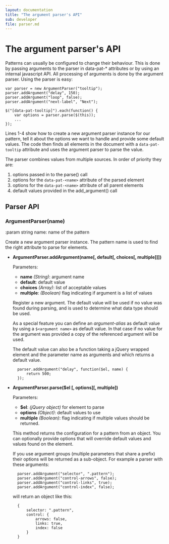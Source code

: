 ```yaml
---
layout: documentation
title: "The argument parser's API"
sub: developer
file: parser.md
---
```


# The argument parser's API

Patterns can usually be configured to change their behaviour. This is done
by passing arguments to the parser in data-pat-\* attributes or by using
an internal javascript API. All processing of arguments is done by the
argument parser. Using the parser is easy:

```
var parser = new ArgumentParser("tooltip");
parser.addArgument("delay", 150);
parser.addArgument("loop", false);
parser.addArgument("next-label", "Next");

$("[data-pat-tooltip]").each(function() {
    var options = parser.parse($(this));
    ...
});
```

Lines 1-4 show how to create a new argument parser instance for our
pattern, tell it about the options we want to handle and provide some
default values. The code then finds all elements in the document with a
`data-pat-tooltip` attribute and uses the argument parser to parse the
value.

The parser combines values from multiple sources. In order of priority
they are:

1.  options passed in to the parse() call
2.  options for the `data-pat-<name>` attribute of the parsed element
3.  options for the `data-pat-<name>` attribute of all parent elements
4.  default values provided in the add\_argument() call

## Parser API

### ArgumentParser(name)

   :param string name: name of the pattern

   Create a new argument parser instance. The pattern name is used to find the
   right attribute to parse for elements.


- **ArgumentParser.addArgument(name[, default[, choices[, multiple]]])**

    Parameters:
    - **name** *(String)*: argument name
    - **default**: default value
    - **choices** *(Array)*: list of acceptable values
    - **multiple**: *(Boolean)* flag indicating if argument is a list of values

    Register a new argument. The default value will be used if no value was
    found during parsing, and is used to determine what data type should be
    used.

    As a special feature you can define an *argument-alias* as default value by
    using a ```$<argument name>``` as default value. In that case if no value
    for the argument was provided a copy of the referenced argument will be
    used.

    The default value can also be a function taking a jQuery wrapped element
    and the parameter name as arguments and which returns a default value.

        parser.addArgument("delay", function($el, name) {
            return 500;
        });

- **ArgumentParser.parse($el [, options][, multiple])**

    Parameters:
    - **$el**: *(jQuery object)* for element to parse
    - **options** *(Object)*: default values to use
    - **multiple** *(Boolean)*: flag indicating if multiple values should be returned.

    This method returns the configuration for a pattern from an object. You can
    optionally provide options that will override default values and values
    found on the element.

    If you use argument groups (multiple parameters that share a prefix) their
    options will be returned as a sub-object. For example a parser with
    these arguments:

        parser.addArgument("selector", ".pattern");
        parser.addArgument("control-arrows", false);
        parser.addArgument("control-links", true);
        parser.addArgument("control-index", false);

    will return an object like this:

        {
            selector: ".pattern",
            control: {
                arrows: false,
                links: true,
                index: false
            }
        }
